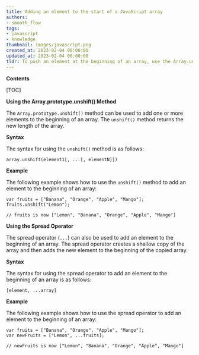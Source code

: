 ```yaml
---
title: Adding an element to the start of a JavaScript array
authors:
- smooth_flow
tags:
- javascript
- knowledge
thumbnail: images/javascript.png
created_at: 2023-02-04 00:00:00
updated_at: 2023-02-04 00:00:00
tldr: To push an element at the beginning of an array, use the Array.unshift() method.
---
```


**Contents**

[TOC]

**Using the Array.prototype.unshift() Method**

The `Array.prototype.unshift()` method can be used to add one or more elements to the beginning of an array. The `unshift()` method returns the new length of the array.

**Syntax**

The syntax for using the `unshift()` method is as follows:

```
array.unshift(element1[, ...[, elementN]])
```

**Example**

The following example shows how to use the `unshift()` method to add an element to the beginning of an array:

```
var fruits = ["Banana", "Orange", "Apple", "Mango"];
fruits.unshift("Lemon");

// fruits is now ["Lemon", "Banana", "Orange", "Apple", "Mango"]
```

**Using the Spread Operator**

The spread operator (`...`) can also be used to add an element to the beginning of an array. The spread operator creates a shallow copy of the array and then adds the new element to the beginning of the copied array.

**Syntax**

The syntax for using the spread operator to add an element to the beginning of an array is as follows:

```
[element, ...array]
```

**Example**

The following example shows how to use the spread operator to add an element to the beginning of an array:

```
var fruits = ["Banana", "Orange", "Apple", "Mango"];
var newFruits = ["Lemon", ...fruits];

// newFruits is now ["Lemon", "Banana", "Orange", "Apple", "Mango"]
```
